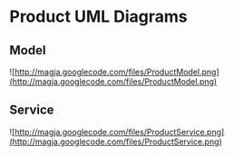 # Product UML Diagrams #


## Model ##
![http://magja.googlecode.com/files/ProductModel.png](http://magja.googlecode.com/files/ProductModel.png)

## Service ##
![http://magja.googlecode.com/files/ProductService.png](http://magja.googlecode.com/files/ProductService.png)